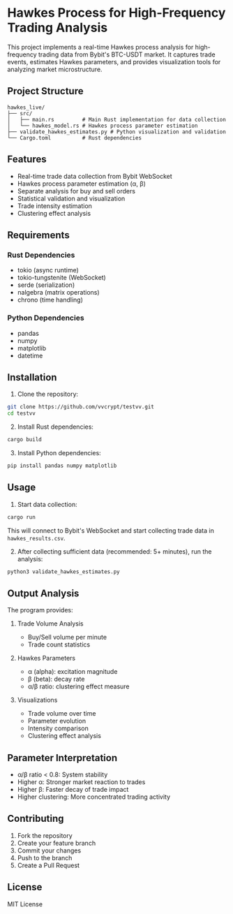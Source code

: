 # Hawkes Process for High-Frequency Trading Analysis

This project implements a real-time Hawkes process analysis for high-frequency trading data from Bybit's BTC-USDT market. It captures trade events, estimates Hawkes parameters, and provides visualization tools for analyzing market microstructure.

## Project Structure

```
hawkes_live/
├── src/
│   ├── main.rs         # Main Rust implementation for data collection
│   └── hawkes_model.rs # Hawkes process parameter estimation
├── validate_hawkes_estimates.py # Python visualization and validation
└── Cargo.toml          # Rust dependencies
```

## Features

- Real-time trade data collection from Bybit WebSocket
- Hawkes process parameter estimation (α, β)
- Separate analysis for buy and sell orders
- Statistical validation and visualization
- Trade intensity estimation
- Clustering effect analysis

## Requirements

### Rust Dependencies
- tokio (async runtime)
- tokio-tungstenite (WebSocket)
- serde (serialization)
- nalgebra (matrix operations)
- chrono (time handling)

### Python Dependencies
- pandas
- numpy
- matplotlib
- datetime

## Installation

1. Clone the repository:
```bash
git clone https://github.com/vvcrypt/testvv.git
cd testvv
```

2. Install Rust dependencies:
```bash
cargo build
```

3. Install Python dependencies:
```bash
pip install pandas numpy matplotlib
```

## Usage

1. Start data collection:
```bash
cargo run
```
This will connect to Bybit's WebSocket and start collecting trade data in `hawkes_results.csv`.

2. After collecting sufficient data (recommended: 5+ minutes), run the analysis:
```bash
python3 validate_hawkes_estimates.py
```

## Output Analysis

The program provides:

1. Trade Volume Analysis
   - Buy/Sell volume per minute
   - Trade count statistics

2. Hawkes Parameters
   - α (alpha): excitation magnitude
   - β (beta): decay rate
   - α/β ratio: clustering effect measure

3. Visualizations
   - Trade volume over time
   - Parameter evolution
   - Intensity comparison
   - Clustering effect analysis

## Parameter Interpretation

- α/β ratio < 0.8: System stability
- Higher α: Stronger market reaction to trades
- Higher β: Faster decay of trade impact
- Higher clustering: More concentrated trading activity

## Contributing

1. Fork the repository
2. Create your feature branch
3. Commit your changes
4. Push to the branch
5. Create a Pull Request

## License

MIT License 